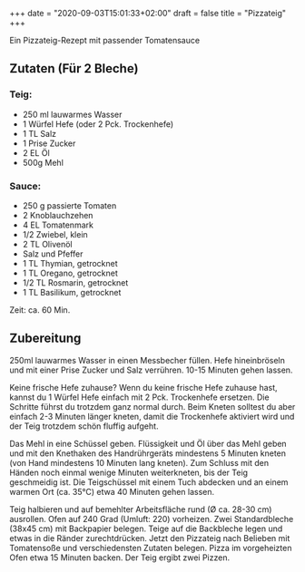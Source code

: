 +++
date = "2020-09-03T15:01:33+02:00"
draft = false
title = "Pizzateig"
+++

Ein Pizzateig-Rezept mit passender Tomatensauce

<!--more-->
## Zutaten (Für 2 Bleche)

### Teig:
- 250 ml lauwarmes Wasser
- 1 Würfel Hefe (oder 2 Pck. Trockenhefe)
- 1 TL Salz
- 1 Prise Zucker
- 2 EL Öl
- 500g Mehl

### Sauce:
- 250 g passierte Tomaten
- 2 Knoblauchzehen
- 4 EL Tomatenmark
- 1/2 Zwiebel, klein
- 2 TL Olivenöl
- Salz und Pfeffer
- 1 TL Thymian, getrocknet
- 1 TL Oregano, getrocknet
- 1/2 TL Rosmarin, getrocknet
- 1 TL Basilikum, getrocknet

Zeit: ca. 60 Min.


## Zubereitung
250ml lauwarmes Wasser in einen Messbecher füllen. Hefe hineinbröseln und mit einer Prise Zucker und Salz verrühren. 10-15 Minuten gehen lassen.

Keine frische Hefe zuhause?
Wenn du keine frische Hefe zuhause hast, kannst du 1 Würfel Hefe einfach mit 2 Pck. Trockenhefe ersetzen. Die Schritte führst du trotzdem ganz normal durch. Beim Kneten solltest du aber einfach 2-3 Minuten länger kneten, damit die Trockenhefe aktiviert wird und der Teig trotzdem schön fluffig aufgeht.

Das Mehl in eine Schüssel geben. Flüssigkeit und Öl über das Mehl geben und mit den Knethaken des Handrührgeräts mindestens 5 Minuten kneten (von Hand mindestens 10 Minuten lang kneten). Zum Schluss mit den Händen noch einmal wenige Minuten weiterkneten, bis der Teig geschmeidig ist. Die Teigschüssel mit einem Tuch abdecken und an einem warmen Ort (ca. 35°C) etwa 40 Minuten gehen lassen.

Teig halbieren und auf bemehlter Arbeitsfläche rund (Ø ca. 28-30 cm)  ausrollen. Ofen auf 240 Grad (Umluft: 220) vorheizen. Zwei Standardbleche (38x45 cm) mit Backpapier belegen. Teige auf die Backbleche legen und etwas in die Ränder zurechtdrücken. Jetzt den Pizzateig nach Belieben mit Tomatensoße und verschiedensten Zutaten belegen. Pizza im vorgeheizten Ofen etwa 15 Minuten backen. Der Teig ergibt zwei Pizzen.